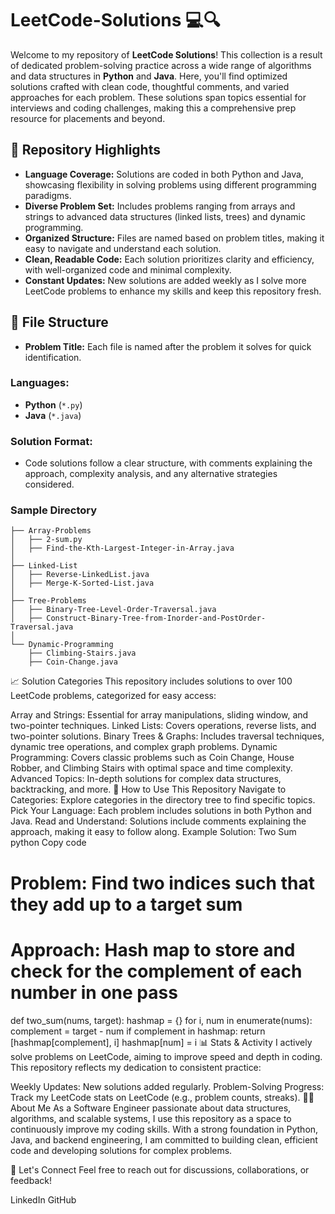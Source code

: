 # LeetCode-Solutions 💻🔍

Welcome to my repository of **LeetCode Solutions**! This collection is a result of dedicated problem-solving practice across a wide range of algorithms and data structures in **Python** and **Java**. Here, you'll find optimized solutions crafted with clean code, thoughtful comments, and varied approaches for each problem. These solutions span topics essential for interviews and coding challenges, making this a comprehensive prep resource for placements and beyond.

## 🌟 Repository Highlights

- **Language Coverage:** Solutions are coded in both Python and Java, showcasing flexibility in solving problems using different programming paradigms.
- **Diverse Problem Set:** Includes problems ranging from arrays and strings to advanced data structures (linked lists, trees) and dynamic programming.
- **Organized Structure:** Files are named based on problem titles, making it easy to navigate and understand each solution.
- **Clean, Readable Code:** Each solution prioritizes clarity and efficiency, with well-organized code and minimal complexity.
- **Constant Updates:** New solutions are added weekly as I solve more LeetCode problems to enhance my skills and keep this repository fresh.

## 📁 File Structure

- **Problem Title:** Each file is named after the problem it solves for quick identification.
  
### Languages:
- **Python** (`*.py`)
- **Java** (`*.java`)

### Solution Format:
- Code solutions follow a clear structure, with comments explaining the approach, complexity analysis, and any alternative strategies considered.

### Sample Directory
```plaintext
├── Array-Problems
│   ├── 2-sum.py
│   ├── Find-the-Kth-Largest-Integer-in-Array.java
│
├── Linked-List
│   ├── Reverse-LinkedList.java
│   ├── Merge-K-Sorted-List.java
│
├── Tree-Problems
│   ├── Binary-Tree-Level-Order-Traversal.java
│   ├── Construct-Binary-Tree-from-Inorder-and-PostOrder-Traversal.java
│
└── Dynamic-Programming
    ├── Climbing-Stairs.java
    ├── Coin-Change.java
```
📈 Solution Categories
This repository includes solutions to over 100 LeetCode problems, categorized for easy access:

Array and Strings: Essential for array manipulations, sliding window, and two-pointer techniques.
Linked Lists: Covers operations, reverse lists, and two-pointer solutions.
Binary Trees & Graphs: Includes traversal techniques, dynamic tree operations, and complex graph problems.
Dynamic Programming: Covers classic problems such as Coin Change, House Robber, and Climbing Stairs with optimal space and time complexity.
Advanced Topics: In-depth solutions for complex data structures, backtracking, and more.
🚀 How to Use This Repository
Navigate to Categories: Explore categories in the directory tree to find specific topics.
Pick Your Language: Each problem includes solutions in both Python and Java.
Read and Understand: Solutions include comments explaining the approach, making it easy to follow along.
Example Solution: Two Sum
python
Copy code
# Problem: Find two indices such that they add up to a target sum
# Approach: Hash map to store and check for the complement of each number in one pass
def two_sum(nums, target):
    hashmap = {}
    for i, num in enumerate(nums):
        complement = target - num
        if complement in hashmap:
            return [hashmap[complement], i]
        hashmap[num] = i
📊 Stats & Activity
I actively solve problems on LeetCode, aiming to improve speed and depth in coding. This repository reflects my dedication to consistent practice:

Weekly Updates: New solutions added regularly.
Problem-Solving Progress: Track my LeetCode stats on LeetCode (e.g., problem counts, streaks).
👨‍💻 About Me
As a Software Engineer passionate about data structures, algorithms, and scalable systems, I use this repository as a space to continuously improve my coding skills. With a strong foundation in Python, Java, and backend engineering, I am committed to building clean, efficient code and developing solutions for complex problems.

🤝 Let's Connect
Feel free to reach out for discussions, collaborations, or feedback!

LinkedIn
GitHub
